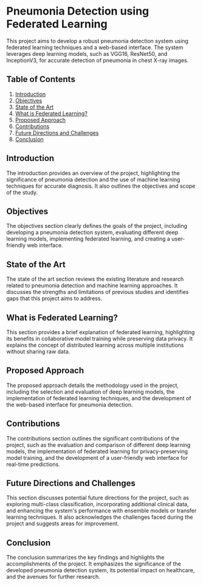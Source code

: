 # Pneumonia Detection using Federated Learning

This project aims to develop a robust pneumonia detection system using federated learning techniques and a web-based interface. The system leverages deep learning models, such as VGG16, ResNet50, and InceptionV3, for accurate detection of pneumonia in chest X-ray images.

## Table of Contents
1. [Introduction](#introduction)
2. [Objectives](#objectives)
3. [State of the Art](#state-of-the-art)
4. [What is Federated Learning?](#what-is-federated-learning)
5. [Proposed Approach](#proposed-approach)
6. [Contributions](#contributions)
7. [Future Directions and Challenges](#future-directions-and-challenges)
8. [Conclusion](#conclusion)

## Introduction
The introduction provides an overview of the project, highlighting the significance of pneumonia detection and the use of machine learning techniques for accurate diagnosis. It also outlines the objectives and scope of the study.

## Objectives
The objectives section clearly defines the goals of the project, including developing a pneumonia detection system, evaluating different deep learning models, implementing federated learning, and creating a user-friendly web interface.

## State of the Art
The state of the art section reviews the existing literature and research related to pneumonia detection and machine learning approaches. It discusses the strengths and limitations of previous studies and identifies gaps that this project aims to address.

## What is Federated Learning?
This section provides a brief explanation of federated learning, highlighting its benefits in collaborative model training while preserving data privacy. It explains the concept of distributed learning across multiple institutions without sharing raw data.

## Proposed Approach
The proposed approach details the methodology used in the project, including the selection and evaluation of deep learning models, the implementation of federated learning techniques, and the development of the web-based interface for pneumonia detection.

## Contributions
The contributions section outlines the significant contributions of the project, such as the evaluation and comparison of different deep learning models, the implementation of federated learning for privacy-preserving model training, and the development of a user-friendly web interface for real-time predictions.

## Future Directions and Challenges
This section discusses potential future directions for the project, such as exploring multi-class classification, incorporating additional clinical data, and enhancing the system's performance with ensemble models or transfer learning techniques. It also acknowledges the challenges faced during the project and suggests areas for improvement.

## Conclusion
The conclusion summarizes the key findings and highlights the accomplishments of the project. It emphasizes the significance of the developed pneumonia detection system, its potential impact on healthcare, and the avenues for further research.
